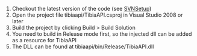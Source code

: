   1. Checkout the latest version of the code (see [SVNSetup](SVNSetup.md))
  1. Open the project file tibiaapi/TibiaAPI.csproj in Visual Studio 2008 or later
  1. Build the project by clicking Build > Build Solution
  1. You need to build in Release mode first, so the injected dll can be added as a resource for TibiaAPI
  1. The DLL can be found at tibiaapi/bin/Release/TibiaAPI.dll